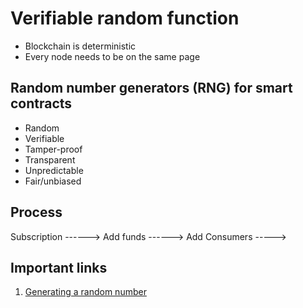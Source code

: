 # Verifiable random function

- Blockchain is deterministic
- Every node needs to be on the same page

 ## Random number generators (RNG) for smart contracts

 - Random
 - Verifiable
 - Tamper-proof
 - Transparent
 - Unpredictable
 - Fair/unbiased

## Process

Subscription ------> Add funds ------> Add Consumers ----->  

## Important links

1. [Generating a random number](https://docs.chain.link/vrf/v2/subscription/examples/get-a-random-number)

